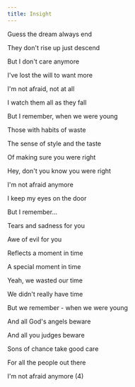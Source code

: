 ```yaml
---
title: Insight
---
```


Guess the dream always end

They don't rise up just descend

But I don't care anymore

I've lost the will to want more

I'm not afraid, not at all

I watch them all as they fall

But I remember, when we were young



Those with habits of waste

The sense of style and the taste

Of making sure you were right

Hey, don't you know you were right

I'm not afraid anymore

I keep my eyes on the door

But I remember...



Tears and sadness for you

Awe of evil for you

Reflects a moment in time

A special moment in time

Yeah, we wasted our time

We didn't really have time

But we remember - when we were young



And all God's angels beware

And all you judges beware

Sons of chance take good care

For all the people out there

I'm not afraid anymore (4)







